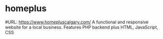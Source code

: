 # homeplus
#URL: https://www.homepluscalgary.com/
A functional and responsive website for a local business. Features PHP backend plus HTML, JavaScript, CSS
